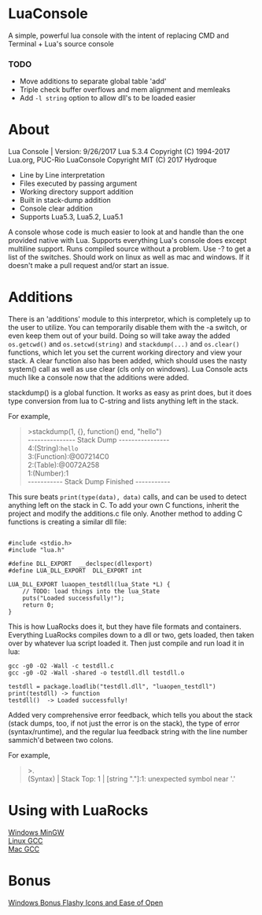 # LuaConsole

A simple, powerful lua console with the intent of replacing CMD and Terminal + Lua's source console

### TODO
* Move additions to separate global table 'add'
* Triple check buffer overflows and mem alignment and memleaks
* Add `-l string` option to allow dll's to be loaded easier

# About

Lua Console | Version: 9/26/2017
Lua 5.3.4  Copyright (C) 1994-2017 Lua.org, PUC-Rio
LuaConsole Copyright MIT (C) 2017 Hydroque

- Line by Line interpretation
- Files executed by passing argument
- Working directory support addition
- Built in stack-dump addition
- Console clear addition
- Supports Lua5.3, Lua5.2, Lua5.1

A console whose code is much easier to look at and handle than the one provided native with Lua. Supports everything Lua's console does except multiline support. Runs compiled source without a problem. Use -? to get a list of the switches. Should work on linux as well as mac and windows. If it doesn't make a pull request and/or start an issue.

# Additions

There is an 'additions' module to this interpretor, which is completely up to the user to utilize. You can temporarily disable them with the -a switch, or even keep them out of your build. Doing so will take away the added `os.getcwd()` and `os.setcwd(string)` and `stackdump(...)` and `os.clear()` functions, which let you set the current working directory and view your stack. A clear function also has been added, which should uses the nasty system() call as well as use clear (cls only on windows). Lua Console acts much like a console now that the additions were added. 

stackdump() is a global function. It works as easy as print does, but it does type conversion from lua to C-string and lists anything left in the stack.

For example, <br>
>\>stackdump(1, {}, function() end, "hello") <br>
>--------------- Stack Dump ---------------- <br>
>4:(String):`hello` <br>
>3:(Function):@007214C0 <br>
>2:(Table):@0072A258 <br>
>1:(Number):1 <br>
>----------- Stack Dump Finished ----------- <br>

This sure beats `print(type(data), data)` calls, and can be used to detect anything left on the stack in C. To add your own C functions, inherit the project and modify the additions.c file only. Another method to adding C functions is creating a similar dll file:
```

#include <stdio.h>
#include "lua.h"

#define DLL_EXPORT	__declspec(dllexport)
#define LUA_DLL_EXPORT	DLL_EXPORT int

LUA_DLL_EXPORT luaopen_testdll(lua_State *L) {
	// TODO: load things into the lua_State
	puts("Loaded successfully!");
	return 0;
}
```
This is how LuaRocks does it, but they have file formats and containers. Everything LuaRocks compiles down to a dll or two, gets loaded, then taken over by whatever lua script loaded it. Then just compile and run load it in lua:
```
gcc -g0 -O2 -Wall -c testdll.c
gcc -g0 -O2 -Wall -shared -o testdll.dll testdll.o
```
```
testdll = package.loadlib("testdll.dll", "luaopen_testdll")
print(testdll) -> function
testdll()  -> Loaded successfully!
```

Added very comprehensive error feedback, which tells you about the stack (stack dumps, too, if not just the error is on the stack), the type of error (syntax/runtime), and the regular lua feedback string with the line number sammich'd between two colons.

For example, <br>
>\>. <br>
>(Syntax) | Stack Top: 1 | [string "."]:1: unexpected symbol near '.' <br>

# Using with LuaRocks
[Windows MinGW](https://github.com/Hydroque/LuaConsole/wiki/LuaRocks-Support-Windows-MinGW)  
[Linux GCC](https://github.com/Hydroque/LuaConsole/wiki/LuaRocks-Support-Linux-GCC)  
[Mac GCC](https://github.com/Hydroque/LuaConsole/wiki/LuaRocks-Support-Mac-GCC)  

# Bonus
[Windows Bonus Flashy Icons and Ease of Open](https://github.com/Hydroque/LuaConsole/wiki/Windows-Bonus---Flashy-Icons-and-Ease-of-Open)  
